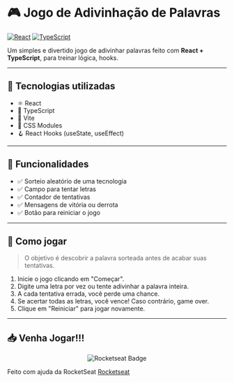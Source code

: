 # 🎮 Jogo de Adivinhação de Palavras

[![React](https://img.shields.io/badge/React-20232A?style=for-the-badge&logo=react&logoColor=61DAFB)](https://react.dev/)
[![TypeScript](https://img.shields.io/badge/TypeScript-007ACC?style=for-the-badge&logo=typescript&logoColor=white)](https://www.typescriptlang.org/)

Um simples e divertido jogo de adivinhar palavras feito com **React + TypeScript**, para treinar lógica, hooks.

---

## 🚀 Tecnologias utilizadas

- ⚛️ React
- 🔷 TypeScript
- 🧩 Vite
- 🎨 CSS Modules
- 🪝 React Hooks (useState, useEffect)

---

## 🧩 Funcionalidades

- ✅ Sorteio aleatório de uma tecnologia
- ✅ Campo para tentar letras
- ✅ Contador de tentativas
- ✅ Mensagens de vitória ou derrota
- ✅ Botão para reiniciar o jogo

---

## 🎯 Como jogar

> O objetivo é descobrir a palavra sorteada antes de acabar suas tentativas.

1. Inicie o jogo clicando em "Começar".
2. Digite uma letra por vez ou tente adivinhar a palavra inteira.
3. A cada tentativa errada, você perde uma chance.
4. Se acertar todas as letras, você vence! Caso contrário, game over.
5. Clique em "Reiniciar" para jogar novamente.

---

## 📥 Venha Jogar!!!
<p align="center">
  <img src="https://github.com/user-attachments/assets/f23cb40f-0240-42d8-9189-a83cec705cdc" alt="Rocketseat Badge" />
</p>

Feito com ajuda da RocketSeat [Rocketseat](https://github.com/Rocketseat)


